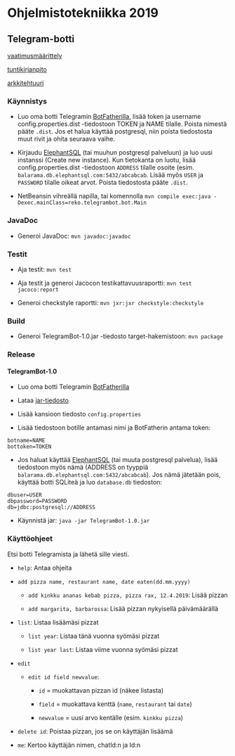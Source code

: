 # Ohjelmistotekniikka 2019

## Telegram-botti

[vaatimusmäärittely](./TelegramBot/docs/requirements.md)

[tuntikirjanpito](./TelegramBot/docs/hours.md)

[arkkitehtuuri](./TelegramBot/docs/architecture.md)

### Käynnistys

 - Luo oma botti Telegramin [BotFatherilla](https://telegram.me/BotFather), lisää token ja username config.properties.dist -tiedostoon TOKEN ja NAME tilalle. Poista nimestä pääte `.dist`. Jos et halua käyttää postgresql, niin poista tiedostosta muut rivit ja ohita seuraava vaihe.

 - Kirjaudu [ElephantSQL](https://www.elephantsql.com/) (tai muuhun postgresql palveluun) ja luo uusi instanssi (Create new instance). Kun tietokanta on luotu, lisää config.properties.dist -tiedostoon `ADDRESS` tilalle osoite (esim. `balarama.db.elephantsql.com:5432/abcabcab`. Lisää myös `USER` ja `PASSWORD` tilalle oikeat arvot. Poista tiedostosta pääte `.dist`.


 - NetBeansin vihreällä napilla, tai komennolla `mvn compile exec:java -Dexec.mainClass=reko.telegrambot.bot.Main`

### JavaDoc

 - Generoi JavaDoc: `mvn javadoc:javadoc`

### Testit

 - Aja testit: `mvn test`

 - Aja testit ja generoi Jacocon testikattavuusraportti: `mvn test jacoco:report`

 - Generoi checkstyle raportti: `mvn jxr:jxr checkstyle:checkstyle`

### Build

 - Generoi TelegramBot-1.0.jar -tiedosto target-hakemistoon: `mvn package`

### Release

#### TelegramBot-1.0

 - Luo oma botti Telegramin [BotFatherilla](https://telegram.me/BotFather)

 - Lataa [jar-tiedosto](https://github.com/Reksa97/ot2019/releases/tag/v2)

 - Lisää kansioon tiedosto `config.properties`

 - Lisää tiedostoon botille antamasi nimi ja BotFatherin antama token:

```
botname=NAME
bottoken=TOKEN
```

 - Jos haluat käyttää [ElephantSQL](https://www.elephantsql.com/) (tai muuta postgresql palvelua), lisää tiedostoon myös nämä (ADDRESS on tyyppiä `balarama.db.elephantsql.com:5432/abcabcab`). Jos nämä jätetään pois, käyttää botti SQLiteä ja luo `database.db` tiedoston:

```
dbuser=USER
dbpassword=PASSWORD
db=jdbc:postgresql://ADDRESS
```

 - Käynnistä jar: `java -jar TelegramBot-1.0.jar`


### Käyttöohjeet

Etsi botti Telegramista ja lähetä sille viesti.

 - `help`: Antaa ohjeita

 - `add pizza name, restaurant name, date eaten(dd.mm.yyyy)`

   * `add kinkku ananas kebab pizza, pizza rax, 12.4.2019`: Lisää pizzan

   * `add margarita, barbarossa`: Lisää pizzan nykyisellä päivämäärällä

 - `list`: Listaa lisäämäsi pizzat

   * `list year`: Listaa tänä vuonna syömäsi pizzat

   * `list year last`: Listaa viime vuonna syömäsi pizzat

 - `edit`

   * `edit id field newvalue`: 

      * `id` = muokattavan pizzan id (näkee listasta) 

      * `field` = muokattava kenttä (`name`, `restaurant` tai `date`)

      * `newvalue` = uusi arvo kentälle (esim. `kinkku pizza`)

 - `delete id`: Poistaa pizzan, jos se on käyttäjän lisäämä

 - `me`: Kertoo käyttäjän nimen, chatId:n ja Id:n
